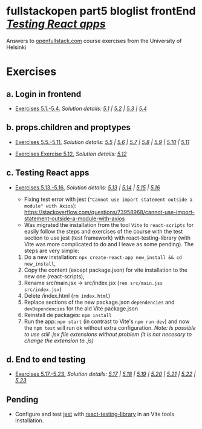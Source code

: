 # fullstackopen part5 bloglist frontEnd [_Testing React apps_](https://fullstackopen.com/en/part5)

Answers to [openfullstack.com](https://fullstackopen.com) course exercises from the University of Helsinki

# Exercises

## a. Login in frontend

- [Exercises 5.1.-5.4.](https://fullstackopen.com/en/part5/login_in_frontend#exercises-5-1-5-4)
  _Solution details: [5.1](https://github.com/patchamama/fullstackopen-part5-bloglist-frontend/commit/d3f6906d1a7cc0463f424304a915175492474502) | [5.2](https://github.com/patchamama/fullstackopen-part5-bloglist-frontend/commit/ce69f3f79c97c42e3ee801eab109140cd9acba25) | [5.3](https://github.com/patchamama/fullstackopen-part5-bloglist-frontend/commit/04ba3d794af42b8acf71d11135c6431032d6618e) | [5.4](https://github.com/patchamama/fullstackopen-part5-bloglist-frontend/commit/155424c69a6ff89bf0cad72cda7850fba86cca33)_

## b. props.children and proptypes

- [Exercises 5.5.-5.11.](https://fullstackopen.com/en/part5/props_children_and_proptypes#exercises-5-5-5-11)
  _Solution details: [5.5](https://github.com/patchamama/fullstackopen-part5-bloglist-frontend/commit/71243daab1177ab11dbffb2d9aa7389d093177c2) | [5.6](https://github.com/patchamama/fullstackopen-part5-bloglist-frontend/commit/683ab01d02b4c764cf33184159a1080ef1137787) | [5.7](https://github.com/patchamama/fullstackopen-part5-bloglist-frontend/commit/78673c0ab7ff0d9f0017f4fbe0968fbeab78088d) | [5.8](https://github.com/patchamama/fullstackopen-part5-bloglist-frontend/commit/7af452bbe6b23454ad3ca2754639c597beb54c04) | [5.9](https://github.com/patchamama/fullstackopen-part5-bloglist-frontend/commit/b3fe0a1936ca422d5d9d6eacb0beaf46e03e1b9e) | [5.10](https://github.com/patchamama/fullstackopen-part5-bloglist-frontend/commit/b49f9f2979f861111d5608feda9658412c2bf51f) | [5.11](https://github.com/patchamama/fullstackopen-part5-bloglist-frontend/commit/7af452bbe6b23454ad3ca2754639c597beb54c04)_

- [Exercises Exercise 5.12.](https://fullstackopen.com/en/part5/props_children_and_proptypes#exercise-5-12)
  _Solution details: [5.12](https://github.com/patchamama/fullstackopen-part5-bloglist-frontend/commit/f44c2e19e5b5bd604b86ae25f5796c7f220f3b14)_

## c. Testing React apps

- [Exercises 5.13.-5.16.](https://fullstackopen.com/en/part5/testing_react_apps#exercises-5-13-5-16)
  _Solution details: [5.13](https://github.com/patchamama/fullstackopen-part5-bloglist-frontend/commit/a2b88d033fc0ab5a8d13c5821c4051e66e95fbd5) | [5.14](https://github.com/patchamama/fullstackopen-part5-bloglist-frontend/commit/cca6587df6dcf85886a33a6565c93a75c3ec3758) | [5.15](https://github.com/patchamama/fullstackopen-part5-bloglist-frontend/commit/06eb2a3c6dcb523614dc02841014aa8926834bb8) | [5.16](https://github.com/patchamama/fullstackopen-part5-bloglist-frontend/commit/558dc11ca47fe4f96400f1a25e3b432224c6b9a9)_

  - Fixing test error with jest (`"Cannot use import statement outside a module" with Axios`): https://stackoverflow.com/questions/73958968/cannot-use-import-statement-outside-a-module-with-axios
  - Was migrated the installation from the tool `Vite` to `react-scripts` for easily follow the steps and exercises of the course with the test section to use jest (test framework) with react-testing-library (with Vite was more complicated to do and I leave as some pending). The steps are very simple:

  1. Do a new installation: `npx create-react-app new_install && cd new_install`,
  2. Copy the content (except package.json) for vite installation to the new one (react-scripts),
  3. Rename src/main.jsx -> src/index.jsx (`ren src/main.jsx src/index.jsx`)
  4. Delete /index.html (`rm index.html`)
  5. Replace sections of the new package.json `dependencies` and `devDependencies` for the ald Vite package.json
  6. Reinstall de packages: `npm install`
  7. Run the app: `npm start` (in contrast to Vite's `npm run dev`) and now the `npm test` will run ok without extra configuration.
     _Note: Is possible to use still .jsx file extensions without problem (it is not necesary to change the extension to .js)_

## d. End to end testing

- [Exercises 5.17.-5.23.](https://fullstackopen.com/en/part5/end_to_end_testing#exercises-5-17-5-23)
  _Solution details: [5.17]() | [5.18]() | [5.19]() | [5.20]() | [5.21]() | [5.22]() | [5.23]()_

## Pending

- Configure and test [jest](https://jestjs.io/) with [react-testing-library](https://testing-library.com/docs/react-testing-library/intro/) in an Vite tools installation.
